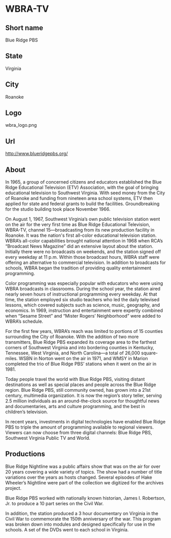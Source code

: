 # WBRA-TV

## Short name

Blue Ridge PBS

## State

Virginia

## City

Roanoke

## Logo

wbra\_logo.png

## Url

http://www.blueridgepbs.org/

## About

In 1965, a group of concerned citizens and educators established
the Blue Ridge Educational Television (ETV) Association, with the goal of bringing
educational television to Southwest Virginia. With seed money from the City of
Roanoke and funding from nineteen area school systems, ETV then applied for state
and federal grants to build the facilities. Groundbreaking for the studio building
took place November 1966.

On August 1, 1967, Southwest Virginia’s own public
television station went on the air for the very first time as Blue Ridge Educational
Television, WBRA-TV, channel 15—broadcasting from its new production facility
in Roanoke. It was the nation's first all-color educational television station.
WBRA’s all-color capabilities brought national attention in 1968 when RCA’s “Broadcast
News Magazine” did an extensive layout about the station. Initially there were
no broadcasts on weekends, and the station signed off every weekday at 11 p.m.
Within those broadcast hours, WBRA staff were offering an alternative to commercial
television.   In addition to broadcasts for schools, WBRA began the tradition
of providing quality entertainment programming.

Color programming was especially
popular with educators who were using WBRA broadcasts in classrooms. During the
school year, the station aired nearly seven hours of instructional programming
every weekday. At that time, the station employed six studio teachers who led
the daily televised lessons, which covered subjects such as science, music, geography,
and economics. In 1969, instruction and entertainment were expertly combined when
“Sesame Street” and “Mister Rogers’ Neighborhood” were added to WBRA’s schedule.

For the first few years, WBRA’s reach was limited to portions of 15 counties
surrounding the City of Roanoke. With the addition of two more transmitters, Blue
Ridge PBS expanded its coverage area to the farthest corners of Southwest Virginia
and into bordering counties in Kentucky, Tennessee, West Virginia, and North Carolina—a
total of 26,000 square-miles. WSBN in Norton went on the air in 1971, and WMSY
in Marion completed the trio of Blue Ridge PBS’ stations when it went on the air
in 1981.

Today people travel the world with Blue Ridge PBS, visiting distant
destinations as well as special places and people across the Blue Ridge region.
Blue Ridge PBS, still community owned, has grown into a 21st century, multimedia
organization. It is now the region’s story teller, serving 2.5 million individuals
as an around-the-clock source for thoughtful news and documentaries, arts and
culture programming, and the best in children’s television.

In recent years,
investments in digital technologies have enabled Blue Ridge PBS to triple the
amount of programming available to regional viewers. Viewers can now choose from
three digital channels: Blue Ridge PBS, Southwest Virginia Public TV and World.


## Productions

Blue Ridge Nightline was a public affairs show that was on the
air for over 20 years covering a wide variety of topics.  The show had a number
of title variations over the years as hosts changed.  Several episodes of Hake
Wheeler’s Nightline were part of the collection we digitized for the archives
project.   

Blue Ridge PBS worked with nationally known historian, James I. Robertson,
Jr. to produce a 10 part series on the Civil War.

In addition, the station produced
a 3 hour documentary on Virginia in the Civil War to commemorate the 150th anniversary
of the war.  This program was broken down into modules and designed specifically
for use in the schools.  A set of the DVDs went to each school in Virginia.

